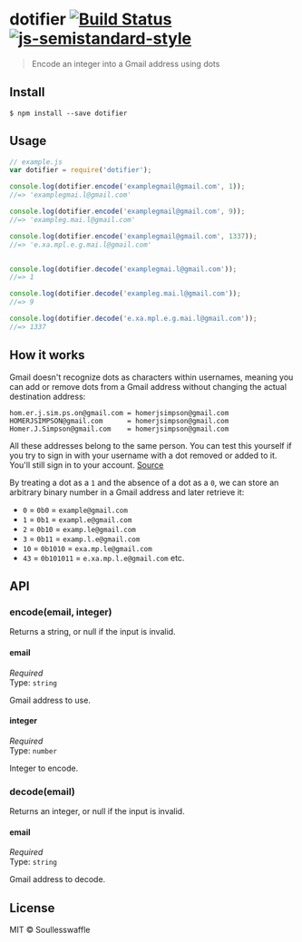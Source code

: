 # dotifier [![Build Status](https://img.shields.io/travis/SoullessWaffle/dotifier.svg?style=flat-square)](https://travis-ci.org/SoullessWaffle/dotifier)[![js-semistandard-style](https://img.shields.io/badge/code%20style-semistandard-brightgreen.svg?style=flat-square)](https://github.com/Flet/semistandard)

> Encode an integer into a Gmail address using dots


## Install

```
$ npm install --save dotifier
```


## Usage

```js
// example.js
var dotifier = require('dotifier');

console.log(dotifier.encode('examplegmail@gmail.com', 1));
//=> 'examplegmai.l@gmail.com'

console.log(dotifier.encode('examplegmail@gmail.com', 9));
//=> 'exampleg.mai.l@gmail.com'

console.log(dotifier.encode('examplegmail@gmail.com', 1337));
//=> 'e.xa.mpl.e.g.mai.l@gmail.com'


console.log(dotifier.decode('examplegmai.l@gmail.com'));
//=> 1

console.log(dotifier.decode('exampleg.mai.l@gmail.com'));
//=> 9

console.log(dotifier.decode('e.xa.mpl.e.g.mai.l@gmail.com'));
//=> 1337
```

## How it works

Gmail doesn't recognize dots as characters within usernames, meaning you can add or remove dots from a Gmail address without changing the actual destination address:
```
hom.er.j.sim.ps.on@gmail.com = homerjsimpson@gmail.com
HOMERJSIMPSON@gmail.com      = homerjsimpson@gmail.com
Homer.J.Simpson@gmail.com    = homerjsimpson@gmail.com
```
All these addresses belong to the same person. You can test this yourself if you try to sign in with your username with a dot removed or added to it. You'll still sign in to your account.
[Source](https://support.google.com/mail/answer/10313)

By treating a dot as a `1` and the absence of a dot as a `0`, we can store an arbitrary binary number in a Gmail address and later retrieve it:
- `0`  = `0b0`      = `example@gmail.com`
- `1`  = `0b1`      = `exampl.e@gmail.com`
- `2`  = `0b10`     = `examp.le@gmail.com`
- `3`  = `0b11`     = `examp.l.e@gmail.com`
- `10` = `0b1010`   = `exa.mp.le@gmail.com`
- `43` = `0b101011` = `e.xa.mp.l.e@gmail.com`
etc.

## API

### encode(email, integer)

Returns a string, or null if the input is invalid.

#### email

*Required*  
Type: `string`

Gmail address to use.

#### integer

*Required*  
Type: `number`

Integer to encode.

### decode(email)

Returns an integer, or null if the input is invalid.

#### email

*Required*  
Type: `string`

Gmail address to decode.

## License

MIT © Soullesswaffle

